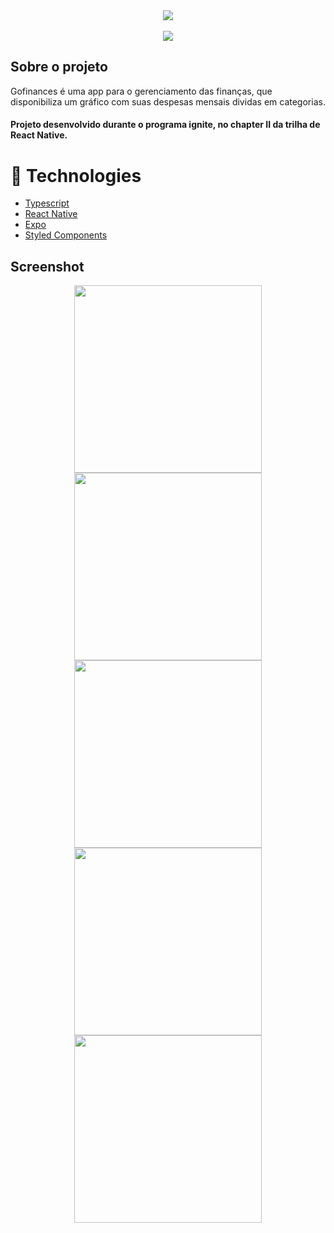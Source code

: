 <!--banner-->
<div align="center">
  <img src='./github/banner.png'/>
</div>

<br/>

<!--logo-->
<div align="center">
  <img src='./github/logo.png'/>
</div>

## Sobre o projeto
Gofinances é uma app para o gerenciamento das finanças, que disponibiliza um gráfico com suas despesas mensais dividas em categorias.


#### Projeto desenvolvido durante o programa ignite, no chapter II da trilha de React Native.

# 🚀 Technologies
* [Typescript](https://www.typescriptlang.org/)
* [React Native](https://reactnative.dev/)
* [Expo](https://docs.expo.dev/)
* [Styled Components](https://styled-components.com/)

## Screenshot
<div align="center">
  <img src='./github/signIn.png' width="300px"/ >
  <img src='./github/home.png' width="300px"/>
  <img src='./github/register.png' width="300px"/>
  <img src='./github/categories.png' width="300px"/>
  <img src='./github/resume.png' width="300px"/>
</div>